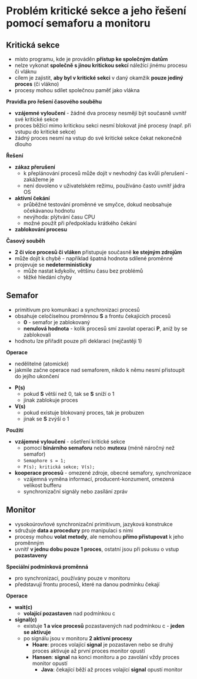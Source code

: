 # Problém kritické sekce a jeho řešení pomocí semaforu a monitoru

## Kritická sekce

- místo programu, kde je prováděn **přístup ke společným datům**
- nelze vykonat **společně s jinou kritickou sekcí** náležící jinému procesu či vláknu
- cílem je zajistit, **aby byl v kritické sekci** v daný okamžik **pouze jediný proces** (či vlákno)
- procesy mohou sdílet společnou paměť jako vlákna

**Pravidla pro řešení časového souběhu**
- **vzájemné vyloučení** - žádné dva procesy nesmějí být současně uvnitř své kritické sekce
- proces běžící mimo kritickou sekci nesmí blokovat jiné procesy (např. při vstupu do kritické sekce)
- žádný proces nesmí na vstup do své kritické sekce čekat nekonečně dlouho

**Řešení**
- **zákaz přerušení**
	- k přeplánování procesů může dojít v nevhodný čas kvůli přerušení - zakážeme je
	- není dovoleno v uživatelském režimu, používáno často uvnitř jádra OS
- **aktivní čekání**
	- průběžné testování proměnné ve smyčce, dokud neobsahuje očekávanou hodnotu
	- nevýhoda: plýtvání času CPU
	- možné použít při předpokladu krátkého čekání
- **zablokování procesu**

**Časový souběh**
- **2 či více procesů či vláken** přistupuje současně **ke stejným zdrojům**
- může dojít k chybě - například špatná hodnota sdílené proměnné
- projevuje se **nedeterministicky**
	- může nastat kdykoliv, většinu času bez problémů
	- těžké hledání chyby

## Semafor

- primitivum pro komunikaci a synchronizaci procesů
- obsahuje celočíselnou proměnnou **S** a frontu čekajících procesů
	- **0** - semafor je zablokovaný
	- **nenulová hodnota** - kolik procesů smí zavolat operaci **P**, aniž by se zablokovali
- hodnotu lze přiřadit pouze při deklaraci (nejčastěji 1)

**Operace**
- nedělitelné (atomické)
- jakmile začne operace nad semaforem, nikdo k němu nesmí přistoupit do jejího ukončení
+ **P(s)**
	- pokud **S** větší než 0, tak se **S** sníží o 1
	- jinak zablokuje proces
+ **V(s)**
	+ pokud existuje blokovaný proces, tak je probuzen
	+ jinak se **S** zvýší o 1

**Použití**
- **vzájemné vyloučení** - ošetření kritické sekce
	- pomocí **binárního semaforu** nebo **mutexu** (méně náročný než semafor)
	- `Semaphore s = 1;`
	- `P(s); kritická sekce; V(s);`
- **kooperace procesů** - omezené zdroje, obecné semafory, synchronizace
	- vzájemná vyměna informací, producent-konzument, omezená velikost bufferu
	- synchronizační signály nebo zasílání zpráv

## Monitor

- vysokoúrovňové synchronizační primitivum, jazyková konstrukce
- sdružuje **data a procedury** pro manipulaci s nimi
- procesy mohou **volat metody**, ale nemohou **přímo přistupovat** k jeho proměnným
- uvnitř **v jednu dobu pouze 1 proces**, ostatní jsou při pokusu o vstup **pozastaveny**

**Speciální podmínková proměnná**
- pro synchronizaci, používány pouze v monitoru
- představují frontu procesů, které na danou podmínku čekají

**Operace**
- **wait(c)**
	- **volající pozastaven** nad podmínkou c
- **signal(c)**
	- existuje **1 a více procesů** pozastavených nad podmínkou c - **jeden se aktivuje**
	- po signálu jsou v monitoru **2 aktivní procesy**
		- **Hoare**: proces volající **signal** je pozastaven nebo se druhý proces aktivuje až první proces monitor opustí 
		- **Hansen**: **signal** na konci monitoru a po zavolání vždy proces monitor opustí
			- **Java**: čekající běží až proces volající **signal** opustí monitor